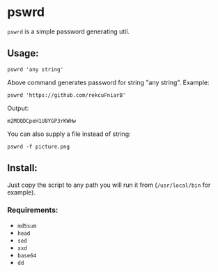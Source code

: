pswrd
=====

`pswrd` is a simple password generating util.

Usage:
------

    pswrd 'any string'

Above command generates password for string "any string". Example:

    pswrd 'https://github.com/rekcuFniarB'

Output:

    m2MOQDCpeH1U8YGP3rKWHw

You can also supply a file instead of string:

    pswrd -f picture.png

Install:
--------

Just copy the script to any path you will run it from (`/usr/local/bin` for example).

### Requirements:

* `md5sum`
* `head`
* `sed`
* `xxd`
* `base64`
* `dd`
